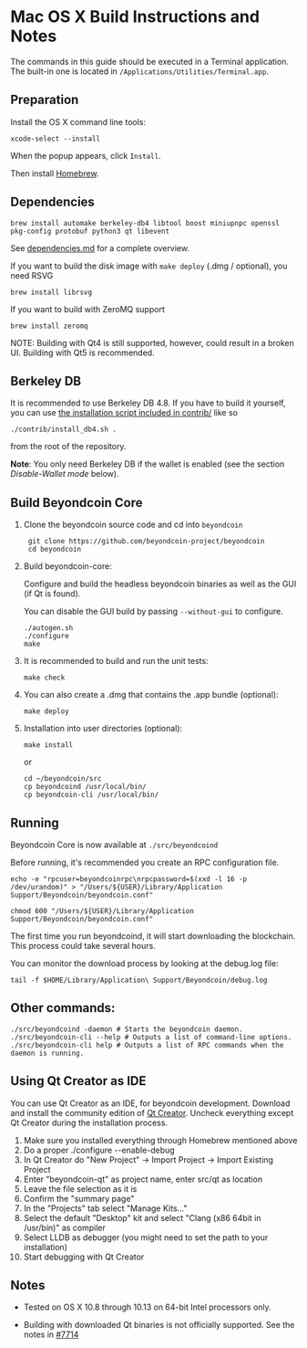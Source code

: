 Mac OS X Build Instructions and Notes
====================================
The commands in this guide should be executed in a Terminal application.
The built-in one is located in `/Applications/Utilities/Terminal.app`.

Preparation
-----------
Install the OS X command line tools:

`xcode-select --install`

When the popup appears, click `Install`.

Then install [Homebrew](https://brew.sh).

Dependencies
----------------------

    brew install automake berkeley-db4 libtool boost miniupnpc openssl pkg-config protobuf python3 qt libevent

See [dependencies.md](dependencies.md) for a complete overview.

If you want to build the disk image with `make deploy` (.dmg / optional), you need RSVG

    brew install librsvg

If you want to build with ZeroMQ support
    
    brew install zeromq

NOTE: Building with Qt4 is still supported, however, could result in a broken UI. Building with Qt5 is recommended.

Berkeley DB
-----------
It is recommended to use Berkeley DB 4.8. If you have to build it yourself,
you can use [the installation script included in contrib/](/contrib/install_db4.sh)
like so

```shell
./contrib/install_db4.sh .
```

from the root of the repository.

**Note**: You only need Berkeley DB if the wallet is enabled (see the section *Disable-Wallet mode* below).

Build Beyondcoin Core
------------------------

1. Clone the beyondcoin source code and cd into `beyondcoin`

        git clone https://github.com/beyondcoin-project/beyondcoin
        cd beyondcoin

2.  Build beyondcoin-core:

    Configure and build the headless beyondcoin binaries as well as the GUI (if Qt is found).

    You can disable the GUI build by passing `--without-gui` to configure.

        ./autogen.sh
        ./configure
        make

3.  It is recommended to build and run the unit tests:

        make check

4.  You can also create a .dmg that contains the .app bundle (optional):

        make deploy

5.  Installation into user directories (optional):

        make install

    or

        cd ~/beyondcoin/src
        cp beyondcoind /usr/local/bin/
        cp beyondcoin-cli /usr/local/bin/

Running
-------

Beyondcoin Core is now available at `./src/beyondcoind`

Before running, it's recommended you create an RPC configuration file.

    echo -e "rpcuser=beyondcoinrpc\nrpcpassword=$(xxd -l 16 -p /dev/urandom)" > "/Users/${USER}/Library/Application Support/Beyondcoin/beyondcoin.conf"

    chmod 600 "/Users/${USER}/Library/Application Support/Beyondcoin/beyondcoin.conf"

The first time you run beyondcoind, it will start downloading the blockchain. This process could take several hours.

You can monitor the download process by looking at the debug.log file:

    tail -f $HOME/Library/Application\ Support/Beyondcoin/debug.log

Other commands:
-------

    ./src/beyondcoind -daemon # Starts the beyondcoin daemon.
    ./src/beyondcoin-cli --help # Outputs a list of command-line options.
    ./src/beyondcoin-cli help # Outputs a list of RPC commands when the daemon is running.

Using Qt Creator as IDE
------------------------
You can use Qt Creator as an IDE, for beyondcoin development.
Download and install the community edition of [Qt Creator](https://www.qt.io/download/).
Uncheck everything except Qt Creator during the installation process.

1. Make sure you installed everything through Homebrew mentioned above
2. Do a proper ./configure --enable-debug
3. In Qt Creator do "New Project" -> Import Project -> Import Existing Project
4. Enter "beyondcoin-qt" as project name, enter src/qt as location
5. Leave the file selection as it is
6. Confirm the "summary page"
7. In the "Projects" tab select "Manage Kits..."
8. Select the default "Desktop" kit and select "Clang (x86 64bit in /usr/bin)" as compiler
9. Select LLDB as debugger (you might need to set the path to your installation)
10. Start debugging with Qt Creator

Notes
-----

* Tested on OS X 10.8 through 10.13 on 64-bit Intel processors only.

* Building with downloaded Qt binaries is not officially supported. See the notes in [#7714](https://github.com/bitcoin/bitcoin/issues/7714)
